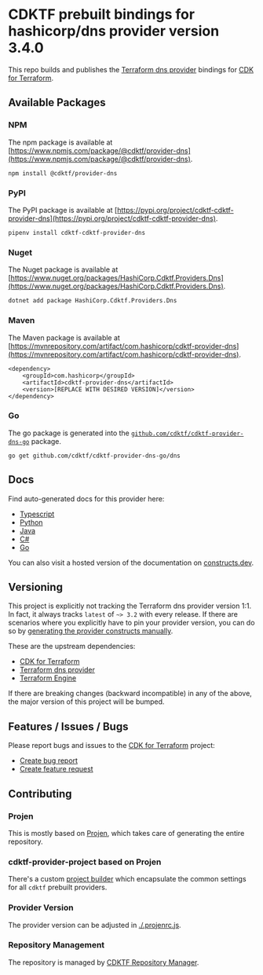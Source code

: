 
# CDKTF prebuilt bindings for hashicorp/dns provider version 3.4.0

This repo builds and publishes the [Terraform dns provider](https://registry.terraform.io/providers/hashicorp/dns/3.4.0/docs) bindings for [CDK for Terraform](https://cdk.tf).

## Available Packages

### NPM

The npm package is available at [https://www.npmjs.com/package/@cdktf/provider-dns](https://www.npmjs.com/package/@cdktf/provider-dns).

`npm install @cdktf/provider-dns`

### PyPI

The PyPI package is available at [https://pypi.org/project/cdktf-cdktf-provider-dns](https://pypi.org/project/cdktf-cdktf-provider-dns).

`pipenv install cdktf-cdktf-provider-dns`

### Nuget

The Nuget package is available at [https://www.nuget.org/packages/HashiCorp.Cdktf.Providers.Dns](https://www.nuget.org/packages/HashiCorp.Cdktf.Providers.Dns).

`dotnet add package HashiCorp.Cdktf.Providers.Dns`

### Maven

The Maven package is available at [https://mvnrepository.com/artifact/com.hashicorp/cdktf-provider-dns](https://mvnrepository.com/artifact/com.hashicorp/cdktf-provider-dns).

```
<dependency>
    <groupId>com.hashicorp</groupId>
    <artifactId>cdktf-provider-dns</artifactId>
    <version>[REPLACE WITH DESIRED VERSION]</version>
</dependency>
```

### Go

The go package is generated into the [`github.com/cdktf/cdktf-provider-dns-go`](https://github.com/cdktf/cdktf-provider-dns-go) package.

`go get github.com/cdktf/cdktf-provider-dns-go/dns`

## Docs

Find auto-generated docs for this provider here: 

- [Typescript](./docs/API.typescript.md)
- [Python](./docs/API.python.md)
- [Java](./docs/API.java.md)
- [C#](./docs/API.csharp.md)
- [Go](./docs/API.go.md)

You can also visit a hosted version of the documentation on [constructs.dev](https://constructs.dev/packages/@cdktf/provider-dns).

## Versioning

This project is explicitly not tracking the Terraform dns provider version 1:1. In fact, it always tracks `latest` of `~> 3.2` with every release. If there are scenarios where you explicitly have to pin your provider version, you can do so by [generating the provider constructs manually](https://cdk.tf/imports).

These are the upstream dependencies:

- [CDK for Terraform](https://cdk.tf)
- [Terraform dns provider](https://registry.terraform.io/providers/hashicorp/dns/3.4.0)
- [Terraform Engine](https://terraform.io)

If there are breaking changes (backward incompatible) in any of the above, the major version of this project will be bumped.

## Features / Issues / Bugs

Please report bugs and issues to the [CDK for Terraform](https://cdk.tf) project:

- [Create bug report](https://cdk.tf/bug)
- [Create feature request](https://cdk.tf/feature)

## Contributing

### Projen

This is mostly based on [Projen](https://github.com/projen/projen), which takes care of generating the entire repository.

### cdktf-provider-project based on Projen

There's a custom [project builder](https://github.com/cdktf/cdktf-provider-project) which encapsulate the common settings for all `cdktf` prebuilt providers.

### Provider Version

The provider version can be adjusted in [./.projenrc.js](./.projenrc.js).

### Repository Management

The repository is managed by [CDKTF Repository Manager](https://github.com/cdktf/cdktf-repository-manager/).
